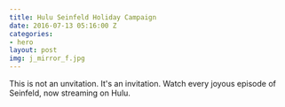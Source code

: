 ```yaml
---
title: Hulu Seinfeld Holiday Campaign
date: 2016-07-13 05:16:00 Z
categories:
- hero
layout: post
img: j_mirror_f.jpg
---
```


This is not an unvitation. It's an invitation. Watch every joyous episode of Seinfeld, now streaming on Hulu.
